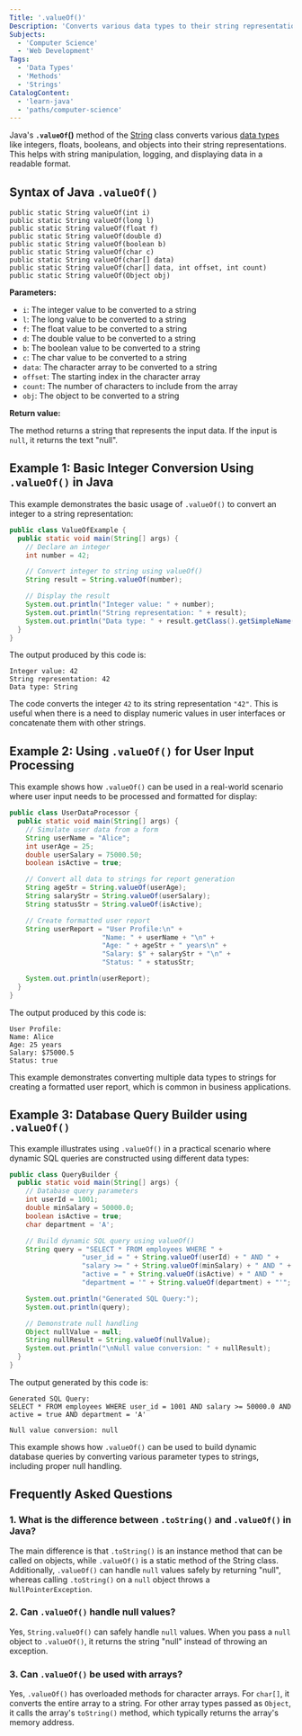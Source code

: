 ```yaml
---
Title: '.valueOf()'
Description: 'Converts various data types to their string representations in Java'
Subjects:
  - 'Computer Science'
  - 'Web Development'
Tags:
  - 'Data Types'
  - 'Methods'
  - 'Strings'
CatalogContent:
  - 'learn-java'
  - 'paths/computer-science'
---
```


Java's **`.valueOf`()** method of the [String](https://www.codecademy.com/resources/docs/java/strings) class converts various [data types](https://www.codecademy.com/resources/docs/java/data-types) like integers, floats, booleans, and objects into their string representations. This helps with string manipulation, logging, and displaying data in a readable format.

## Syntax of Java `.valueOf()`

```pseudo
public static String valueOf(int i)
public static String valueOf(long l)
public static String valueOf(float f)
public static String valueOf(double d)
public static String valueOf(boolean b)
public static String valueOf(char c)
public static String valueOf(char[] data)
public static String valueOf(char[] data, int offset, int count)
public static String valueOf(Object obj)
```

**Parameters:**

- `i`: The integer value to be converted to a string
- `l`: The long value to be converted to a string
- `f`: The float value to be converted to a string
- `d`: The double value to be converted to a string
- `b`: The boolean value to be converted to a string
- `c`: The char value to be converted to a string
- `data`: The character array to be converted to a string
- `offset`: The starting index in the character array
- `count`: The number of characters to include from the array
- `obj`: The object to be converted to a string

**Return value:**

The method returns a string that represents the input data. If the input is `null`, it returns the text "null".

## Example 1: Basic Integer Conversion Using `.valueOf()` in Java

This example demonstrates the basic usage of `.valueOf()` to convert an integer to a string representation:

```java
public class ValueOfExample {
  public static void main(String[] args) {
    // Declare an integer
    int number = 42;

    // Convert integer to string using valueOf()
    String result = String.valueOf(number);

    // Display the result
    System.out.println("Integer value: " + number);
    System.out.println("String representation: " + result);
    System.out.println("Data type: " + result.getClass().getSimpleName());
  }
}
```

The output produced by this code is:

```shell
Integer value: 42
String representation: 42
Data type: String
```

The code converts the integer `42` to its string representation `"42"`. This is useful when there is a need to display numeric values in user interfaces or concatenate them with other strings.

## Example 2: Using `.valueOf()` for User Input Processing

This example shows how `.valueOf()` can be used in a real-world scenario where user input needs to be processed and formatted for display:

```java
public class UserDataProcessor {
  public static void main(String[] args) {
    // Simulate user data from a form
    String userName = "Alice";
    int userAge = 25;
    double userSalary = 75000.50;
    boolean isActive = true;

    // Convert all data to strings for report generation
    String ageStr = String.valueOf(userAge);
    String salaryStr = String.valueOf(userSalary);
    String statusStr = String.valueOf(isActive);

    // Create formatted user report
    String userReport = "User Profile:\n" +
                       "Name: " + userName + "\n" +
                       "Age: " + ageStr + " years\n" +
                       "Salary: $" + salaryStr + "\n" +
                       "Status: " + statusStr;

    System.out.println(userReport);
  }
}
```

The output produced by this code is:

```shell
User Profile:
Name: Alice
Age: 25 years
Salary: $75000.5
Status: true
```

This example demonstrates converting multiple data types to strings for creating a formatted user report, which is common in business applications.

## Example 3: Database Query Builder using `.valueOf()`

This example illustrates using `.valueOf()` in a practical scenario where dynamic SQL queries are constructed using different data types:

```java
public class QueryBuilder {
  public static void main(String[] args) {
    // Database query parameters
    int userId = 1001;
    double minSalary = 50000.0;
    boolean isActive = true;
    char department = 'A';

    // Build dynamic SQL query using valueOf()
    String query = "SELECT * FROM employees WHERE " +
                  "user_id = " + String.valueOf(userId) + " AND " +
                  "salary >= " + String.valueOf(minSalary) + " AND " +
                  "active = " + String.valueOf(isActive) + " AND " +
                  "department = '" + String.valueOf(department) + "'";

    System.out.println("Generated SQL Query:");
    System.out.println(query);

    // Demonstrate null handling
    Object nullValue = null;
    String nullResult = String.valueOf(nullValue);
    System.out.println("\nNull value conversion: " + nullResult);
  }
}
```

The output generated by this code is:

```shell
Generated SQL Query:
SELECT * FROM employees WHERE user_id = 1001 AND salary >= 50000.0 AND active = true AND department = 'A'

Null value conversion: null
```

This example shows how `.valueOf()` can be used to build dynamic database queries by converting various parameter types to strings, including proper null handling.

## Frequently Asked Questions

### 1. What is the difference between `.toString()` and `.valueOf()` in Java?

The main difference is that `.toString()` is an instance method that can be called on objects, while `.valueOf()` is a static method of the String class. Additionally, `.valueOf()` can handle `null` values safely by returning "null", whereas calling `.toString()` on a `null` object throws a `NullPointerException`.

### 2. Can `.valueOf()` handle null values?

Yes, `String.valueOf()` can safely handle `null` values. When you pass a `null` object to `.valueOf()`, it returns the string "null" instead of throwing an exception.

### 3. Can `.valueOf()` be used with arrays?

Yes, `.valueOf()` has overloaded methods for character arrays. For `char[]`, it converts the entire array to a string. For other array types passed as `Object`, it calls the array's `toString()` method, which typically returns the array's memory address.
